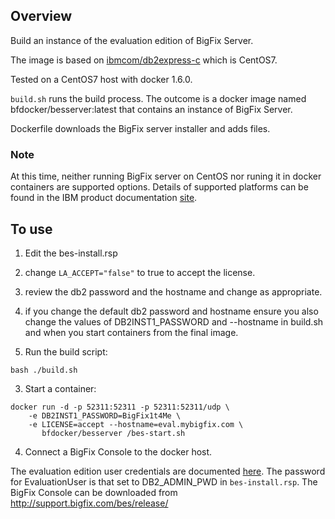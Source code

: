 
## Overview

Build an instance of the evaluation edition of BigFix Server.

The image is based on [ibmcom/db2express-c](https://registry.hub.docker.com/u/ibmcom/db2express-c/) which is CentOS7.

Tested on a CentOS7 host with docker 1.6.0.



`build.sh` runs the build process.  The outcome is a docker image named bfdocker/besserver:latest that contains an instance of BigFix Server.

Dockerfile downloads the BigFix server installer and adds files.

### Note
At this time, neither running BigFix server on CentOS nor runing it in docker containers are supported options.  Details of supported platforms can be found in the IBM product documentation [site](http://www-01.ibm.com/support/docview.wss?rs=1015&uid=swg21684809). 

## To use

1. Edit the bes-install.rsp
  1. change `LA_ACCEPT="false"` to true to accept the license.
  2. review the db2 password and the hostname and change as appropriate.
  3. if you change the default db2 password and hostname ensure you also change
the values of DB2INST1_PASSWORD and --hostname in build.sh and when you start
containers from the final image.

2.  Run the build script:

  `bash ./build.sh`

3.  Start a container:

  ```
  docker run -d -p 52311:52311 -p 52311:52311/udp \
      -e DB2INST1_PASSWORD=BigFix1t4Me \
      -e LICENSE=accept --hostname=eval.mybigfix.com \
	     bfdocker/besserver /bes-start.sh
  ```

4. Connect a BigFix Console to the docker host.  

  The evaluation edition user
credentials are documented [here](http://www-01.ibm.com/support/knowledgecenter/#!/SS63NW_9.2.0/com.ibm.tivoli.tem.doc_9.2/Platform/Adm/c_types_of_installation_evaluation.html).  The password for EvaluationUser is that set to
DB2_ADMIN_PWD in `bes-install.rsp`.
The BigFix Console can be downloaded from http://support.bigfix.com/bes/release/
